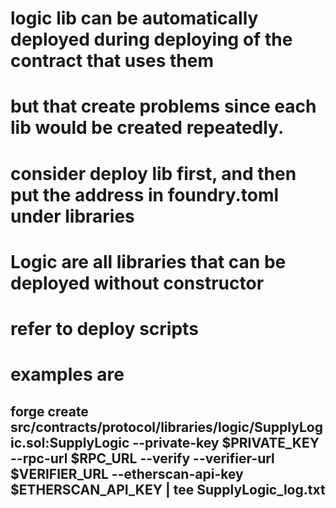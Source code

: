 # logic lib can be automatically deployed during deploying of the contract that uses them
#  but that create problems since each lib would be created repeatedly.

# consider deploy lib first, and then put the address in foundry.toml under libraries

# Logic are all libraries that can be deployed without constructor
# refer to deploy scripts 
# examples are 
## forge create src/contracts/protocol/libraries/logic/SupplyLogic.sol:SupplyLogic --private-key $PRIVATE_KEY --rpc-url $RPC_URL --verify --verifier-url $VERIFIER_URL --etherscan-api-key $ETHERSCAN_API_KEY | tee SupplyLogic_log.txt 

